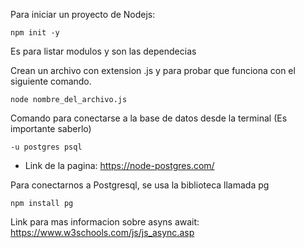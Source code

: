 Para iniciar un proyecto de Nodejs: 

    npm init -y 

Es para listar modulos y son las dependecias

Crean un archivo con extension .js y para probar que funciona con el siguiente comando. 

    node nombre_del_archivo.js

Comando para conectarse a la base de datos desde la terminal (Es importante saberlo)

    -u postgres psql

- Link de la pagina: https://node-postgres.com/

Para conectarnos a Postgresql, se usa la biblioteca llamada pg 

    npm install pg

Link para mas informacion sobre asyns await: https://www.w3schools.com/js/js_async.asp 

